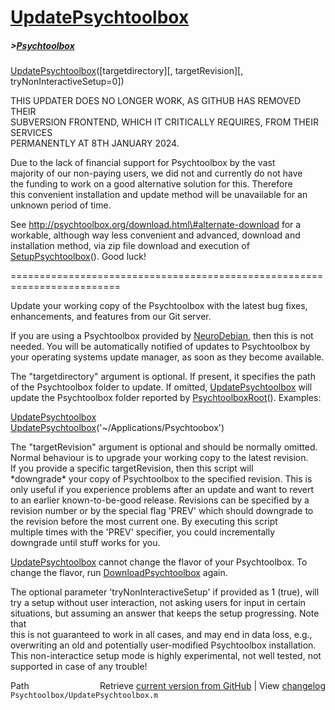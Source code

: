 # [UpdatePsychtoolbox](UpdatePsychtoolbox)
##### >[Psychtoolbox](Psychtoolbox)

[UpdatePsychtoolbox](UpdatePsychtoolbox)([targetdirectory][, targetRevision][, tryNonInteractiveSetup=0])  
  
THIS UPDATER DOES NO LONGER WORK, AS GITHUB HAS REMOVED THEIR  
SUBVERSION FRONTEND, WHICH IT CRITICALLY REQUIRES, FROM THEIR SERVICES  
PERMANENTLY AT 8TH JANUARY 2024.  
  
Due to the lack of financial support for Psychtoolbox by the vast  
majority of our non-paying users, we did not and currently do not have  
the funding to work on a good alternative solution for this. Therefore  
this convenient installation and update method will be unavailable for an  
unknown period of time.  
  
See http://psychtoolbox.org/download.html\#alternate-download for a  
workable, although way less convenient and advanced, download and  
installation method, via zip file download and execution of  
[SetupPsychtoolbox](SetupPsychtoolbox)(). Good luck!  
  
=========================================================================  
  
Update your working copy of the Psychtoolbox with the latest bug fixes,  
enhancements, and features from our Git server.  
  
If you are using a Psychtoolbox provided by [NeuroDebian](NeuroDebian), then this is not  
needed. You will be automatically notified of updates to Psychtoolbox by  
your operating systems update manager, as soon as they become available.  
  
The "targetdirectory" argument is optional. If present, it specifies the path  
of the Psychtoolbox folder to update. If omitted, [UpdatePsychtoolbox](UpdatePsychtoolbox) will  
update the Psychtoolbox folder reported by [PsychtoolboxRoot](PsychtoolboxRoot)(). Examples:  
  
[UpdatePsychtoolbox](UpdatePsychtoolbox)  
[UpdatePsychtoolbox](UpdatePsychtoolbox)('~/Applications/Psychtoobox')  
  
The "targetRevision" argument is optional and should be normally omitted.  
Normal behaviour is to upgrade your working copy to the latest revision.  
If you provide a specific targetRevision, then this script will  
\*downgrade\* your copy of Psychtoolbox to the specified revision. This is  
only useful if you experience problems after an update and want to revert  
to an earlier known-to-be-good release. Revisions can be specified by a  
revision number or by the special flag 'PREV' which should downgrade to  
the revision before the most current one. By executing this script  
multiple times with the 'PREV' specifier, you could incrementally  
downgrade until stuff works for you.  
  
[UpdatePsychtoolbox](UpdatePsychtoolbox) cannot change the flavor of your Psychtoolbox. To  
change the flavor, run [DownloadPsychtoolbox](DownloadPsychtoolbox) again.  
  
The optional parameter 'tryNonInteractiveSetup' if provided as 1 (true), will  
try a setup without user interaction, not asking users for input in certain  
situations, but assuming an answer that keeps the setup progressing. Note that  
this is not guaranteed to work in all cases, and may end in data loss, e.g.,  
overwriting an old and potentially user-modified Psychtoolbox installation.  
This non-interactice setup mode is highly experimental, not well tested, not  
supported in case of any trouble!  
  




<div class="code_header" style="text-align:right;">
  <span style="float:left;">Path&nbsp;&nbsp;</span> <span class="counter">Retrieve <a href=
  "https://raw.github.com/Psychtoolbox-3/Psychtoolbox-3/beta/Psychtoolbox/UpdatePsychtoolbox.m">current version from GitHub</a> | View <a href=
  "https://github.com/Psychtoolbox-3/Psychtoolbox-3/commits/beta/Psychtoolbox/UpdatePsychtoolbox.m">changelog</a></span>
</div>
<div class="code">
  <code>Psychtoolbox/UpdatePsychtoolbox.m</code>
</div>

